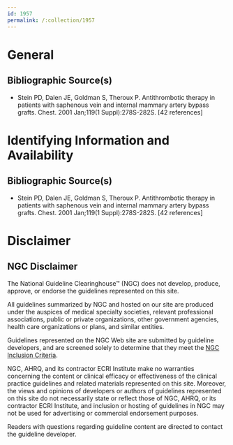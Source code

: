 ```yaml
---
id: 1957
permalink: /:collection/1957
---
```


# General

## Bibliographic Source(s)

- Stein PD, Dalen JE, Goldman S, Theroux P. Antithrombotic therapy in patients with saphenous vein and internal mammary artery bypass grafts. Chest. 2001 Jan;119(1 Suppl):278S-282S. [42 references]

# Identifying Information and Availability

## Bibliographic Source(s)

- Stein PD, Dalen JE, Goldman S, Theroux P. Antithrombotic therapy in patients with saphenous vein and internal mammary artery bypass grafts. Chest. 2001 Jan;119(1 Suppl):278S-282S. [42 references]

# Disclaimer

## NGC Disclaimer

The National Guideline Clearinghouse™ (NGC) does not develop, produce, approve, or endorse the guidelines represented on this site.

All guidelines summarized by NGC and hosted on our site are produced under the auspices of medical specialty societies, relevant professional associations, public or private organizations, other government agencies, health care organizations or plans, and similar entities.

Guidelines represented on the NGC Web site are submitted by guideline developers, and are screened solely to determine that they meet the [NGC Inclusion Criteria](/help-and-about/summaries/inclusion-criteria).

NGC, AHRQ, and its contractor ECRI Institute make no warranties concerning the content or clinical efficacy or effectiveness of the clinical practice guidelines and related materials represented on this site. Moreover, the views and opinions of developers or authors of guidelines represented on this site do not necessarily state or reflect those of NGC, AHRQ, or its contractor ECRI Institute, and inclusion or hosting of guidelines in NGC may not be used for advertising or commercial endorsement purposes.

Readers with questions regarding guideline content are directed to contact the guideline developer.

